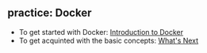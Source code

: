 ## practice: Docker

- To get started with Docker: [Introduction to Docker](https://docs.docker.com/get-started/introduction/)
- To get acquinted with the basic concepts: [What's Next](https://docs.docker.com/get-started/introduction/whats-next/)

